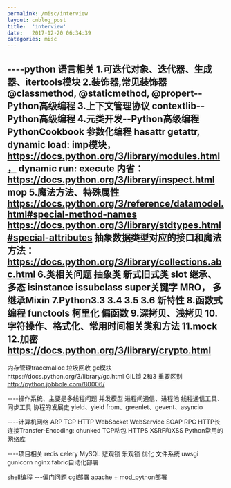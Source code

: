 ```yaml
---
permalink: /misc/interview
layout: cnblog_post
title:  'interview'
date:   2017-12-20 06:34:39
categories: misc
---
```


----python 语言相关
1.可迭代对象、迭代器、生成器、itertools模块
2.装饰器,常见装饰器@classmethod, @staticmethod, @propert--Python高级编程
3.上下文管理协议 contextlib--Python高级编程
4.元类开发--Python高级编程 PythonCookbook 参数化编程 hasattr getattr, dynamic load: imp模块，
 https://docs.python.org/3/library/modules.html， dynamic run: execute
 内省：https://docs.python.org/3/library/inspect.html
 mop
5.魔法方法、特殊属性  https://docs.python.org/3/reference/datamodel.html#special-method-names
https://docs.python.org/3/library/stdtypes.html#special-attributes
抽象数据类型对应的接口和魔法方法：https://docs.python.org/3/library/collections.abc.html
6.类相关问题 抽象类 新式旧式类 slot 继承、多态 isinstance issubclass super关键字 MRO， 多继承Mixin
7.Python3.3 3.4 3.5 3.6 新特性
8.函数式编程 functools 柯里化 偏函数
9.深拷贝、浅拷贝
10.字符操作、格式化、常用时间相关类和方法
11.mock
12.加密 https://docs.python.org/3/library/crypto.html
--
内存管理tracemalloc 垃圾回收 gc模块https://docs.python.org/3/library/gc.html
GIL锁
2和3 重要区别 http://python.jobbole.com/80006/


----操作系统、主要是多线程问题
并发模型
进程间通信、进程池
线程通信工具、同步工具
协程的发展史 yield、yield from、greenlet、gevent、asyncio

----计算机网络
ARP TCP HTTP WebSocket WebService SOAP RPC
HTTP长连接Transfer-Encoding: chunked TCP粘包
HTTPS
XSRF和XSS
Python常用的网络库

----项目相关
redis
celery
MySQL  悲观锁 乐观锁 优化
文件系统
uwsgi gunicorn
nginx
fabric自动化部署

shell编程
---偏门问题
cgi部署
apache + mod_python部署

